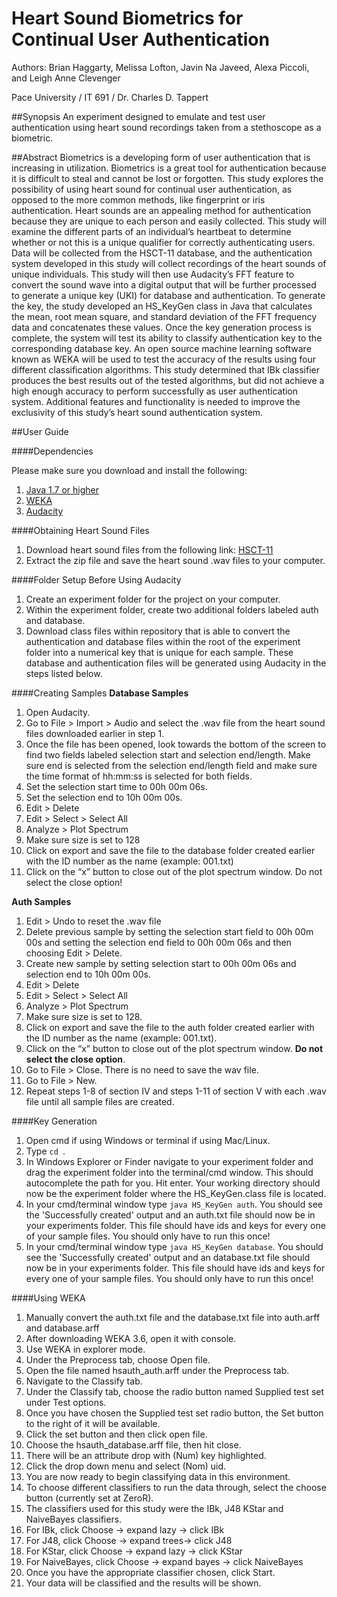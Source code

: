 # Heart Sound Biometrics for Continual User Authentication
Authors: Brian Haggarty, Melissa Lofton, Javin Na Javeed, Alexa Piccoli, and Leigh Anne Clevenger

Pace University / IT 691 / Dr. Charles D. Tappert

##Synopsis
An experiment designed to emulate and test user authentication using heart sound recordings taken from a stethoscope as a biometric.

##Abstract
Biometrics is a developing form of user authentication that is increasing in utilization. Biometrics is a great tool for authentication because it is difficult to steal and cannot be lost or forgotten. This study explores the possibility of using heart sound for continual user authentication, as opposed to the more common methods, like fingerprint or iris authentication. Heart sounds are an appealing method for authentication because they are unique to each person and easily collected.  This study will examine the different parts of an individual’s heartbeat to determine whether or not this is a unique qualifier for correctly authenticating users. Data will be collected from the HSCT-11 database, and the authentication system developed in this study will collect recordings of the heart sounds of unique individuals. This study will then use Audacity’s FFT feature to convert the sound wave into a digital output that will be further processed to generate a unique key (UKI) for database and authentication. To generate the key, the study developed an HS_KeyGen class in Java that calculates the mean, root mean square, and standard deviation of the FFT frequency data and concatenates these values. Once the key generation process is complete, the system will test its ability to classify authentication key to the corresponding database key.  An open source machine learning software known as WEKA will be used to test the accuracy of the results using four different classification algorithms. This study determined that IBk classifier produces the best results out of the tested algorithms, but did not achieve a high enough accuracy to perform successfully as user authentication system. Additional features and functionality is needed to improve the exclusivity of this study’s heart sound authentication system.


##User Guide

####Dependencies

Please make sure you download and install the following:

1. [Java 1.7 or higher](http://www.oracle.com/technetwork/java/javase/downloads/jdk8-downloads-2133151.html)
2. [WEKA](http://www.cs.waikato.ac.nz/ml/weka/downloading.html)
3. [Audacity](http://www.audacityteam.org/download/) 

####Obtaining Heart Sound Files

1. Download heart sound files from the following link: [HSCT-11](http://www.diit.unict.it/hsct11/)
2. Extract the zip file and save the heart sound .wav files to your computer.

####Folder Setup Before Using Audacity

1. Create an experiment folder for the project on your computer.
2. Within the experiment folder, create two additional folders labeled auth and database.
3. Download class files within repository that is able to convert the authentication and database files within the root of the experiment folder into a numerical key that is unique for each sample. These database and authentication files will be generated using Audacity in the steps listed below. 

####Creating Samples
**Database Samples**
1. Open Audacity.
2. Go to File > Import > Audio and select the .wav file from the heart sound files downloaded earlier in step 1.
3. Once the file has been opened, look towards the bottom of the screen to find two fields labeled selection start and selection end/length. Make sure end is selected from the selection end/length field and make sure the time format of hh:mm:ss is selected for both fields.
4. Set the selection start time to 00h 00m 06s.
5. Set the selection end to 10h 00m 00s. 
6. Edit > Delete
7. Edit > Select > Select All
8. Analyze > Plot Spectrum
9. Make sure size is set to 128
10. Click on export and save the file to the database folder created earlier with the ID number as the name (example: 001.txt)
11. Click on the “x” button to close out of the plot spectrum window. Do not select the close option!

**Auth Samples**

1. Edit > Undo to reset the .wav file
2. Delete previous sample by setting the selection start field to 00h 00m 00s and setting the selection end field to 00h 00m 06s and then choosing Edit > Delete.
3. Create new sample by setting selection start to 00h 00m 06s and selection end to 10h 00m 00s.
4. Edit > Delete
5. Edit > Select > Select All
6. Analyze > Plot Spectrum
7. Make sure size is set to 128. 
8. Click on export and save the file to the auth folder created earlier with the ID number as the name (example: 001.txt).
9. Click on the “x” button to close out of the plot spectrum window. **Do not select the close option**.
10. Go to File > Close. There is no need to save the wav file.
11. Go to File > New.
12. Repeat steps 1-8 of section IV and steps 1-11 of section V with each .wav file until all sample files are created.

####Key Generation

1. Open cmd if using Windows or terminal if using Mac/Linux.
2. Type `cd `.
3. In Windows Explorer or Finder navigate to your experiment folder and drag the experiment folder into the terminal/cmd window. This should autocomplete the path for you. Hit enter. Your working directory should now be the experiment folder where the HS_KeyGen.class file is located. 
4. In your cmd/terminal window type `java HS_KeyGen auth`. You should see the 'Successfully created' output and an auth.txt file should now be in your experiments folder. This file should have ids and keys for every one of your sample files. You should only have to run this once! 
5. In your cmd/terminal window type `java HS_KeyGen database`. You should see the 'Successfully created' output and an database.txt file should now be in your experiments folder. This file should have ids and keys for every one of your sample files. You should only have to run this once! 

####Using WEKA

1. Manually convert the auth.txt file and the database.txt file into auth.arff and database.arff
2. After downloading WEKA 3.6, open it with console. 
3. Use WEKA in explorer mode.
4. Under the Preprocess tab, choose Open file. 
5. Open the file named hsauth_auth.arff under the Preprocess tab.
6. Navigate to the Classify tab.
7. Under the Classify tab, choose the radio button named Supplied test set under Test options. 
8. Once you have chosen the Supplied test set radio button, the Set button to the right of it will be available. 
9. Click the set button and then click open file. 
10. Choose the hsauth_database.arff file, then hit close.
11. There will be an attribute drop with (Num) key highlighted. 
12. Click the drop down menu and select (Nom) uid.
13. You are now ready to begin classifying data in this environment.
14. To choose different classifiers to run the data through, select the choose button (currently set at ZeroR).
15. The classifiers used for this study were the IBk, J48 KStar and NaiveBayes classifiers. 
16. For IBk, click Choose -> expand lazy -> click IBk
17. For J48, click Choose -> expand trees-> click J48
18. For KStar, click Choose -> expand lazy -> click KStar
19. For NaiveBayes, click Choose -> expand bayes -> click NaiveBayes
20. Once you have the appropriate classifier chosen, click Start.
21. Your data will be classified and the results will be shown. 
